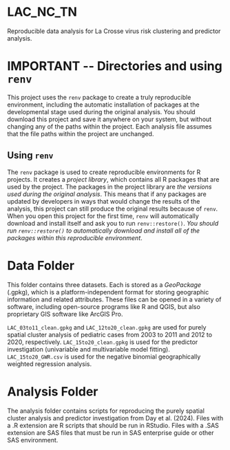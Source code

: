# LAC_NC_TN
Reproducible data analysis for La Crosse virus risk clustering and predictor analysis. 

# IMPORTANT -- Directories and using `renv`

This project uses the `renv` package to create a truly reproducible environment, including the automatic installation of packages at the developmental stage used during the original analysis. You should download this project and save it anywhere on your system, but without changing any of the paths within the project. Each analysis file assumes that the file paths within the project are unchanged.

## Using `renv`

The `renv` package is used to create reproducible environments for R projects. It creates a *project library*, which contains all R packages that are used by the project. The packages in the project library are *the versions used during the original analysis*. This means that if any packages are updated by developers in ways that would change the results of the analysis, this project can still produce the original results because of `renv`. When you open this project for the first time, `renv` will automatically download and install itself and ask you to run `renv::restore()`. *You should run `renv::restore()` to automatically download and install all of the packages within this reproducible environment*. 

# Data Folder

This folder contains three datasets. Each is stored as a *GeoPackage* (.gpkg), which is a platform-independent format for storing geographic information and related attributes. These files can be opened in a variety of software, including open-source programs like R and QGIS, but also proprietary GIS software like ArcGIS Pro. 


`LAC_03to11_clean.gpkg` and `LAC_12to20_clean.gpkg` are used for purely spatial cluster analysis of pediatric cases from 2003 to 2011 and 2012 to 2020, respectively. `LAC_15to20_clean.gpkg` is used for the predictor investigation (univariable and multivariable model fitting). `LAC_15to20_GWR.csv` is used for the negative binomial geographically weighted regression analysis. 

# Analysis Folder

The analysis folder contains scripts for reproducing the purely spatial cluster analysis and predictor investigation from Day et al. (2024). Files with a .R extension are R scripts that should be run in RStudio. Files with a .SAS extension are SAS files that must be run in SAS enterprise guide or other SAS environment. 

